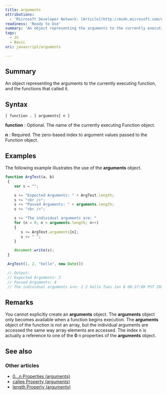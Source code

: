 ```yaml
---
title: arguments
attributions:
  - 'Microsoft Developer Network: [Article](http://msdn.microsoft.com/en-us/library/ie/87dw3w1k(v=vs.94).aspx)'
readiness: 'Ready to Use'
summary: 'An object representing the arguments to the currently executing function, and the functions that called it.'
tags:
  - JS
  - Basic
uri: javascript/arguments

---
```

## Summary

An object representing the arguments to the currently executing function, and the functions that called it.

## Syntax

    [ function . ] arguments[ n ]

**function**
:   Optional. The name of the currently executing Function object.

**n**
:   Required. The zero-based index to argument values passed to the Function object.

## Examples

The following example illustrates the use of the **arguments** object.

``` js
function ArgTest(a, b)
 {
    var s = "";

    s += "Expected Arguments: " + ArgTest.length;
    s += "<br />";
    s += "Passed Arguments: " + arguments.length;
    s += "<br />";

    s += "The individual arguments are: "
    for (n = 0; n < arguments.length; n++)
    {
       s += ArgTest.arguments[n];
       s += " ";
    }

    document.write(s);
 }

 ArgTest(1, 2, "hello", new Date())

 // Output:
 // Expected Arguments: 2
 // Passed Arguments: 4
 // The individual arguments are: 1 2 hello Tues Jan 8 08:27:09 PST 20xx
```

## Remarks

You cannot explicitly create an **arguments** object. The **arguments** object only becomes available when a function begins execution. The **arguments** object of the function is not an array, but the individual arguments are accessed the same way array elements are accessed. The index n is actually a reference to one of the **0** n properties of the **arguments** object.

## See also

### Other articles

-   [0...n Properties (arguments)](/javascript/arguments/0_n_Properties)
-   [callee Property (arguments)](/javascript/arguments/callee)
-   [length Property (arguments)](/javascript/arguments/length)


